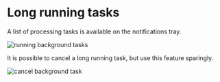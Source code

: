 # Long running tasks

A list of processing tasks is available on the notifications tray.

![running background tasks](/images/pending_tasks.png)

It is possible to cancel a long running task, but use this feature sparingly.

![cancel background task](/images/pending_tasks_cancel.png)
